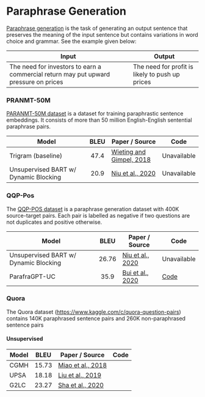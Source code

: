 # Paraphrase Generation
[Paraphrase generation](https://arxiv.org/abs/1908.07831) is the task of generating an output sentence that preserves the meaning of the input sentence but contains variations in word choice and grammar. See the example given below:

| Input                      | Output                 |
| -------------------------  | ---------------------- |
|The need for investors to earn a commercial return may put upward pressure on prices| The need for profit is likely to push up prices|

### PRANMT-50M
[PARANMT-50M dataset](https://arxiv.org/pdf/1711.05732v2.pdf) is a dataset for training paraphrastic sentence embeddings. It consists of more than 50 million English-English sentential paraphrase pairs.

| Model           | BLEU  |  Paper / Source | Code |
| ------------- | :-----:| --- | --- |
| Trigram (baseline)| 47.4| [Wieting and Gimpel, 2018](https://arxiv.org/pdf/1711.05732v2.pdf)| Unavailable|
| Unsupervised BART w/ Dynamic Blocking | 20.9 | [Niu et al., 2020](https://arxiv.org/pdf/2010.12885v1.pdf)| Unavailable|

### QQP-Pos
The [QQP-POS dataset](https://www.kaggle.com/c/quora-question-pairs/overview) is a paraphrase generation dataset with 400K source-target pairs. Each pair is labelled as negative if two questions are not duplicates and positive otherwise.

| Model           | BLEU  |  Paper / Source | Code |
| ------------- | :-----:| --- | --- |
| Unsupervised BART w/ Dynamic Blocking | 26.76 | [Niu et al., 2020](https://arxiv.org/pdf/2010.12885v1.pdf)| Unavailable|
| ParafraGPT-UC| 35.9| [Bui et al., 2020](https://arxiv.org/pdf/2011.14344v1.pdf)| [Code](https://github.com/BH-So/unsupervised-paraphrase-generation)|

### Quora
The Quora dataset (https://www.kaggle.com/c/quora-question-pairs) contains 140K paraphrased sentence pairs and 260K non-paraphrased sentence pairs

#### Unsupervised

| Model           | BLEU  |  Paper / Source | Code |
| ------------- | :-----:| --- | --- |
| CGMH | 15.73 | [Miao et al., 2018](https://arxiv.org/pdf/1811.10996.pdf)|  |
| UPSA| 18.18| [Liu et al., 2019](https://arxiv.org/pdf/1909.03588.pdf)|  |
| G2LC| 23.27| [Sha et al., 2020](https://aclanthology.org/2020.emnlp-main.701.pdf)|  |
